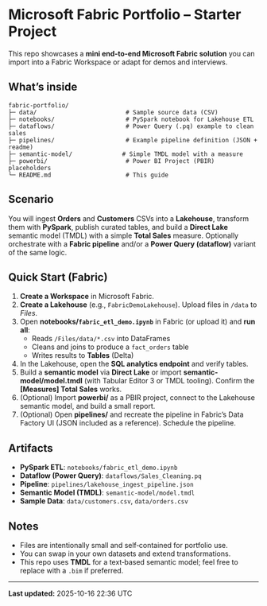 # Microsoft Fabric Portfolio – Starter Project

This repo showcases a **mini end‑to‑end Microsoft Fabric solution** you can import into a Fabric Workspace or adapt for demos and interviews.

## What’s inside
```
fabric-portfolio/
├─ data/                         # Sample source data (CSV)
├─ notebooks/                    # PySpark notebook for Lakehouse ETL
├─ dataflows/                    # Power Query (.pq) example to clean sales
├─ pipelines/                    # Example pipeline definition (JSON + readme)
├─ semantic-model/              # Simple TMDL model with a measure
├─ powerbi/                      # Power BI Project (PBIR) placeholders
└─ README.md                     # This guide
```

## Scenario
You will ingest **Orders** and **Customers** CSVs into a **Lakehouse**, transform them with **PySpark**, publish curated tables, and build a **Direct Lake** semantic model (TMDL) with a simple **Total Sales** measure. Optionally orchestrate with a **Fabric pipeline** and/or a **Power Query (dataflow)** variant of the same logic.

## Quick Start (Fabric)
1. **Create a Workspace** in Microsoft Fabric.
2. **Create a Lakehouse** (e.g., `FabricDemoLakehouse`). Upload files in `/data` to *Files*.
3. Open **notebooks/`fabric_etl_demo.ipynb`** in Fabric (or upload it) and **run all**:
   - Reads `/Files/data/*.csv` into DataFrames
   - Cleans and joins to produce a `fact_orders` table
   - Writes results to **Tables** (Delta)
4. In the Lakehouse, open the **SQL analytics endpoint** and verify tables.
5. Build a **semantic model** via **Direct Lake** or import **semantic-model/model.tmdl** (with Tabular Editor 3 or TMDL tooling). Confirm the **[Measures] Total Sales** works.
6. (Optional) Import **powerbi/** as a PBIR project, connect to the Lakehouse semantic model, and build a small report.
7. (Optional) Open **pipelines/** and recreate the pipeline in Fabric’s Data Factory UI (JSON included as a reference). Schedule the pipeline.

## Artifacts
- **PySpark ETL**: `notebooks/fabric_etl_demo.ipynb`
- **Dataflow (Power Query)**: `dataflows/Sales_Cleaning.pq`
- **Pipeline**: `pipelines/lakehouse_ingest_pipeline.json`
- **Semantic Model (TMDL)**: `semantic-model/model.tmdl`
- **Sample Data**: `data/customers.csv`, `data/orders.csv`

## Notes
- Files are intentionally small and self‑contained for portfolio use.
- You can swap in your own datasets and extend transformations.
- This repo uses **TMDL** for a text‑based semantic model; feel free to replace with a `.bim` if preferred.

---

**Last updated:** 2025-10-16 22:36 UTC
